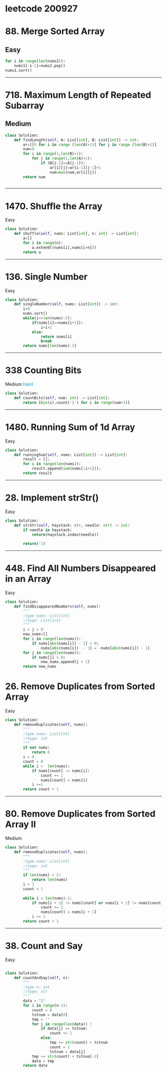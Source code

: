 leetcode  200927
=============

# 88. Merge Sorted Array
Easy
-------------
```py
for i in range(len(nums2)):  
    nums1[-i-1]=nums2.pop()  
nums1.sort()  

```
------------

# 718. Maximum Length of Repeated Subarray
Medium
-----------
```py
class Solution:
    def findLength(self, A: List[int], B: List[int]) -> int:  
        ar=[[0 for i in range (len(A)+1)] for j in range (len(B)+1)]  
        num=0  
        for i in range(1,len(B)+1):  
            for j in range(1,len(A)+1):  
                if (B[i-1]==A[j-1]):  
                    ar[i][j]=ar[i-1][j-1]+1  
                    num=max(num,ar[i][j])   
        return num  
        
```
------------
# 1470. Shuffle the Array
Easy
```py
class Solution:
    def shuffle(self, nums: List[int], n: int) -> List[int]:
        a=[]
        for i in range(n):
            a.extend((nums[i],nums[i+n]))
        return a
```
------------
# 136. Single Number
Easy

```py
class Solution:
    def singleNumber(self, nums: List[int]) -> int:
        i=0
        nums.sort()
        while(i<=len(nums)-2):
            if(nums[i]==nums[i+1]):
                i=i+2
            else:
                return nums[i]
                break
        return nums[len(nums)-1]
```
----------
# 338 Counting Bits
Medium
<font color=#0099ff>Hard </font>

```py
class Solution:
    def countBits(self, num: int) -> List[int]:
        return [bin(i).count('1') for i in range(num+1)] 
```
------------
# 1480. Running Sum of 1d Array
Easy
```py
class Solution:
    def runningSum(self, nums: List[int]) -> List[int]:
        result = [];
        for i in range(len(nums)):
            result.append(sum(nums[:i+1]));
        return result
```
------------

# 28. Implement strStr()
Easy

```py
class Solution:
    def strStr(self, haystack: str, needle: str) -> int:
        if needle in haystack:
            return(haystack.index(needle))
        
        return(-1)
```
------------------------
# 448. Find All Numbers Disappeared in an Array
Easy
```py
class Solution:
    def findDisappearedNumbers(self, nums):
        """
        :type nums: List[int]
        :rtype: List[int]
        """
        i = j = 0
        new_nums=[]
        for i in range(len(nums)):
            if nums[abs(nums[i]) - 1] > 0:
                nums[abs(nums[i])  - 1] = -nums[abs(nums[i]) - 1]
        for j in range(len(nums)):
            if nums[j] > 0:
                new_nums.append(j + 1)
        return new_nums
```

# 26. Remove Duplicates from Sorted Array
Easy
```py
class Solution:
    def removeDuplicates(self, nums):
        """
        :type nums: List[int]
        :rtype: int
        """
        if not nums:
            return 0
        i = 0
        count = 0
        while i <  len(nums):
            if nums[count] != nums[i]:
                count += 1
                nums[count] = nums[i]
            i +=1
        return count + 1    
```
------------------


# 80. Remove Duplicates from Sorted Array II
Medium
```py
class Solution:
    def removeDuplicates(self, nums):
        """
        :type nums: List[int]
        :rtype: int
        """
        if len(nums) < 2:
            return len(nums)
        i = 1
        count = 1
        
        while i < len(nums)-1:
            if nums[i + 1] != nums[count] or nums[i + 1] != nums[count - 1]:
                count += 1
                nums[count] = nums[i + 1]
            i += 1
        return count + 1
```
-------------------------
# 38. Count and Say
Easy

```py

class Solution:
    def countAndSay(self, n):
        """
        :type n: int
        :rtype: str
        """
        data = "1"
        for i in range(n-1):
            count = 0
            tstnum = data[0]
            tmp = ''
            for j in range(len(data)) :
                if data[j] == tstnum:
                    count += 1
                else:
                    tmp += str(count) + tstnum
                    count = 1
                    tstnum = data[j]
            tmp += str(count) + tstnum[-1]
            data = tmp    
        return data
        
```





